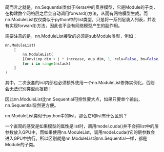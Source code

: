 简而言之就是，nn.Sequential类似于Keras中的贯序模型，它是Module的子类，在构建数个网络层之后会自动调用forward()方法，从而有网络模型生成。而nn.ModuleList仅仅类似于python中的list类型，只是将一系列层装入列表，并没有实现forward()方法，因此也不会有网络模型产生的副作用。

 

需要注意的是，nn.ModuleList接受的必须是subModule类型，例如：


```python
nn.ModuleList(
    [
        nn.ModuleList(
        [Conv(inp_dim + j * increase, oup_dim, 1, relu=False, bn=False) for j in range(5)]) 
        for i in range(nstack)
    ]
)
```


其中，二次嵌套的list内部也必须额外使用一个nn.ModuleList修饰实例化，否则会无法识别类型而报错！

 

因此nn.ModuleList比nn.Sequential可控性要大点，如果只要单个输出，nn.Sequential显然更方便。

 

nn.ModuleList类似于python中的list，那么它和list有什么区别？

一个直观的感受是如果模型的属性是list时，调用model.cuda()并不会把list中的层参数放入GPU中，而如果使用nn.ModuleList，调用model.cuda()它的层参数会进入GPU中执行。所以区别就是nn.ModuleList和nn.Sequential一样，都是Module的子类。